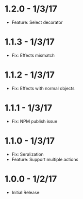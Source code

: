 # 1.2.0 - 1/3/17
- Feature: Select decorator

# 1.1.3 - 1/3/17
- Fix: Effects mismatch

# 1.1.2 - 1/3/17
- Fix: Effects with normal objects

# 1.1.1 - 1/3/17
- Fix: NPM publish issue

# 1.1.0 - 1/3/17
- Fix: Seralization
- Feature: Support multiple actions

# 1.0.0 - 1/2/17
- Initial Release